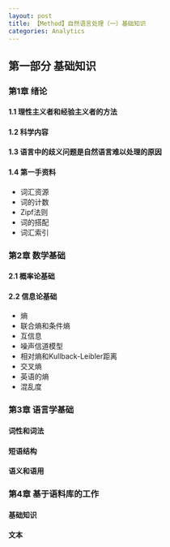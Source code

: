 ```yaml
---
layout: post
title: 【Method】自然语言处理（一）基础知识
categories: Analytics
---
```


## 第一部分 基础知识

### 第1章 绪论

#### 1.1 理性主义者和经验主义者的方法

#### 1.2 科学内容

#### 1.3 语言中的歧义问题是自然语言难以处理的原因

#### 1.4 第一手资料

- 词汇资源
- 词的计数
- Zipf法则
- 词的搭配
- 词汇索引

### 第2章 数学基础

#### 2.1 概率论基础

#### 2.2 信息论基础

- 熵
- 联合熵和条件熵
- 互信息
- 噪声信道模型
- 相对熵和Kullback-Leibler距离
- 交叉熵
- 英语的熵
- 混乱度

### 第3章 语言学基础

#### 词性和词法

#### 短语结构

#### 语义和语用

### 第4章 基于语料库的工作

#### 基础知识

#### 文本